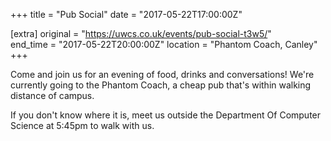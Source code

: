 +++
title = "Pub Social"
date = "2017-05-22T17:00:00Z"

[extra]
original = "https://uwcs.co.uk/events/pub-social-t3w5/"    
end_time = "2017-05-22T20:00:00Z"
location = "Phantom Coach, Canley"
+++

Come and join us for an evening of food, drinks and conversations\! We're currently going to the Phantom Coach, a cheap pub that's within walking distance of campus.

If you don't know where it is, meet us outside the Department Of Computer Science at 5:45pm to walk with us.

